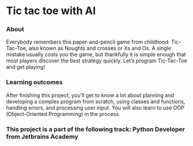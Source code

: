# Tic tac toe with AI

### About

Everybody remembers this paper-and-pencil game from childhood: Tic-Tac-Toe, also known as Noughts and crosses or Xs and Os. A single mistake usually costs you the game, but thankfully it is simple enough that most players discover the best strategy quickly. Let’s program Tic-Tac-Toe and get playing!

### Learning outcomes

After finishing this project, you'll get to know a lot about planning and developing a complex program from scratch, using classes and functions, handling errors, and processing user input. You will also learn to use OOP (Object-Oriented Programming) in the process.

### This project is a part of the following track: Python Developer from Jetbrains Academy
